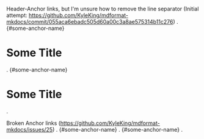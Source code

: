 Header-Anchor links, but I'm unsure how to remove the line separator (Initial attempt: https://github.com/KyleKing/mdformat-mkdocs/commit/055aca6ebadc505d60a00c3a8ae575314b11c276)
.
[](){#some-anchor-name}
# Some Title
.
[](){#some-anchor-name}

# Some Title
.

Broken Anchor links (https://github.com/KyleKing/mdformat-mkdocs/issues/25)
.
[](<>){#some-anchor-name}
.
[](){#some-anchor-name}
.
